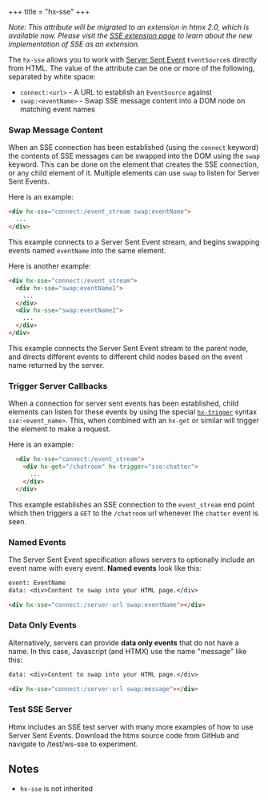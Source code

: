 +++
title = "hx-sse"
+++

*Note: This attribute will be migrated to an extension in htmx 2.0, which is available now.  Please visit the
[SSE extension page](@/extensions/server-sent-events.md) to learn about the new implementation of SSE as an extension.*

The `hx-sse` allows you to work with [Server Sent Event](https://developer.mozilla.org/en-US/docs/Web/API/Server-sent_events/Using_server-sent_events)
`EventSource`s directly from HTML.  The value of the attribute can be one or more of the following, separated by white space:

* `connect:<url>` - A URL to establish an `EventSource` against
* `swap:<eventName>` - Swap SSE message content into a DOM node on matching event names

### Swap Message Content

When an SSE connection has been established (using the `connect` keyword) the contents of SSE messages can be swapped into the DOM using the `swap` keyword.  This can be done on the element that creates the SSE connection, or any child element of it.  Multiple elements can use `swap` to listen for Server Sent Events.

Here is an example:

```html
<div hx-sse="connect:/event_stream swap:eventName">
  ...
</div>
```

This example connects to a Server Sent Event stream, and begins swapping events named `eventName` into the same element.

Here is another example:

```html
<div hx-sse="connect:/event_stream">
  <div hx-sse="swap:eventName1">
    ...
  </div>
  <div hx-sse="swap:eventName2">
    ...
  </div>
</div>
```

This example connects the Server Sent Event stream to the parent node, and directs different events to different child nodes based on the event name returned by the server.

### Trigger Server Callbacks

When a connection for server sent events has been established, child elements can listen for these events by using the special [`hx-trigger`](@/attributes/hx-trigger.md) syntax `sse:<event_name>`.  This, when combined with an `hx-get` or similar will trigger the element to make a request.

Here is an example:

```html
  <div hx-sse="connect:/event_stream">
    <div hx-get="/chatroom" hx-trigger="sse:chatter">
      ...
    </div>
  </div>
```

This example establishes an SSE connection to the `event_stream` end point which then triggers
a `GET` to the `/chatroom` url whenever the `chatter` event is seen.

### Named Events

The Server Sent Event specification allows servers to optionally include an event name with every event.  **Named events** look like this:

```txt
event: EventName
data: <div>Content to swap into your HTML page.</div>
```

```html
<div hx-sse="connect:/server-url swap:eventName"></div>
```

### Data Only Events

Alternatively, servers can provide **data only events** that do not have a name.  In this case, Javascript (and HTMX) use the name "message" like this:

```txt
data: <div>Content to swap into your HTML page.</div>
```

```html
<div hx-sse="connect:/server-url swap:message"></div>
```

### Test SSE Server

Htmx includes an SSE test server with many more examples of how to use Server Sent Events.  Download the htmx source code from GitHub and navigate to /test/ws-sse to experiment.

## Notes

* `hx-sse` is not inherited
